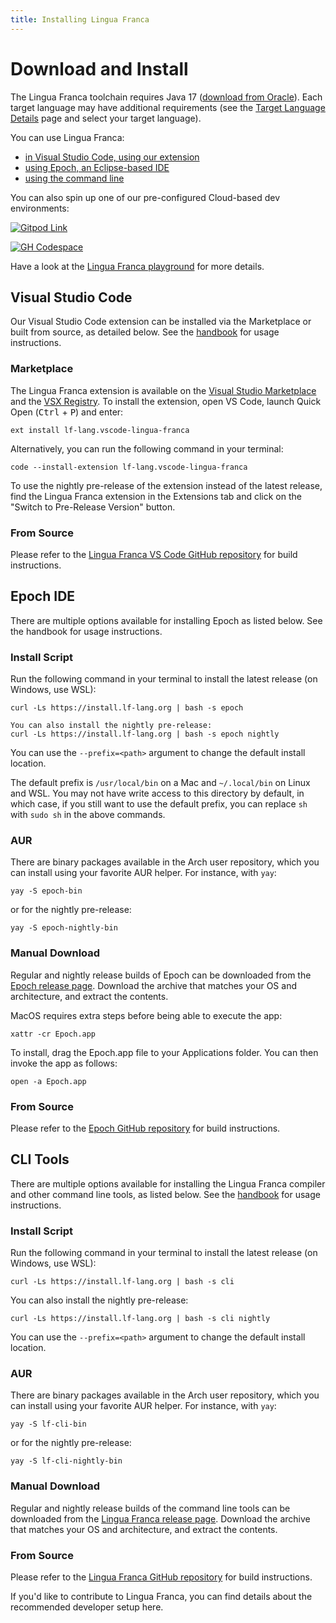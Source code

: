 ```yaml
---
title: Installing Lingua Franca
---
```


# Download and Install

The Lingua Franca toolchain requires Java 17 ([download from Oracle](https://www.oracle.com/java/technologies/downloads/)). Each target language may have additional requirements (see the [Target Language Details](https://www.lf-lang.org/docs/handbook/target-language-details#requirements) page and select your target language).

You can use Lingua Franca:

- [in Visual Studio Code, using our extension](#visual-studio-code)
- [using Epoch, an Eclipse-based IDE](#epoch-ide)
- [using the command line](#cli-tools)

You can also spin up one of our pre-configured Cloud-based dev environments:

[![Gitpod Link](https://gitpod.io/button/open-in-gitpod.svg)](https://gitpod.io/new#https://github.com/lf-lang/playground-lingua-franca/tree/main)

[![GH Codespace](https://github.com/codespaces/badge.svg)](<https://github.com/codespaces/new?hide_repo_select=true&repo=477928779&ref=main&skip_quickstart=true&devcontainer_path=.devcontainer%2Fnightly%2Fdevcontainer.json>)

Have a look at the [Lingua Franca playground](https://github.com/lf-lang/playground-lingua-franca) for more details.

## Visual Studio Code

Our Visual Studio Code extension can be installed via the Marketplace or built from source, as detailed below. See the [handbook](https://www.lf-lang.org/docs/handbook/code-extension) for usage instructions.

### Marketplace

The Lingua Franca extension is available on the [Visual Studio Marketplace](https://marketplace.visualstudio.com/items?itemName=lf-lang.vscode-lingua-franca) and the [VSX Registry](https://open-vsx.org/extension/lf-lang/vscode-lingua-franca). To install the extension, open VS Code, launch Quick Open (<kbd>Ctrl</kbd> + <kbd>P</kbd>) and enter:

```
ext install lf-lang.vscode-lingua-franca
```

Alternatively, you can run the following command in your terminal:

```
code --install-extension lf-lang.vscode-lingua-franca
```

To use the nightly pre-release of the extension instead of the latest release, find the Lingua Franca extension in the Extensions tab and click on the "Switch to Pre-Release Version" button.

### From Source

Please refer to the [Lingua Franca VS Code GitHub repository](https://github.com/lf-lang/vscode-lingua-franca) for build instructions.

## Epoch IDE

There are multiple options available for installing Epoch as listed below. See the handbook for usage instructions.

### Install Script

Run the following command in your terminal to install the latest release (on Windows, use WSL):

```
curl -Ls https://install.lf-lang.org | bash -s epoch
```

```
You can also install the nightly pre-release:
curl -Ls https://install.lf-lang.org | bash -s epoch nightly
```

You can use the `--prefix=<path>` argument to change the default install location.

The default prefix is `/usr/local/bin` on a Mac and `~/.local/bin` on Linux and WSL. You may not have write access to this directory by default, in which case, if you still want to use the default prefix, you can replace `sh` with `sudo sh` in the above commands.

### AUR

There are binary packages available in the Arch user repository, which you can install using your favorite AUR helper. For instance, with `yay`:

```
yay -S epoch-bin
```

or for the nightly pre-release:

```
yay -S epoch-nightly-bin
```

### Manual Download

Regular and nightly release builds of Epoch can be downloaded from the [Epoch release page](https://github.com/lf-lang/epoch/releases). Download the archive that matches your OS and architecture, and extract the contents.

MacOS requires extra steps before being able to execute the app:

```
xattr -cr Epoch.app
```

To install, drag the Epoch.app file to your Applications folder. You can then invoke the app as follows:

```
open -a Epoch.app
```

### From Source

Please refer to the [Epoch GitHub repository](https://github.com/lf-lang/epoch) for build instructions.

## CLI Tools

There are multiple options available for installing the Lingua Franca compiler and other command line tools, as listed below. See the [handbook](https://www.lf-lang.org/docs/handbook/command-line-tools) for usage instructions.

### Install Script

Run the following command in your terminal to install the latest release (on Windows, use WSL):

```
curl -Ls https://install.lf-lang.org | bash -s cli
```

You can also install the nightly pre-release:

```
curl -Ls https://install.lf-lang.org | bash -s cli nightly
```

You can use the `--prefix=<path>` argument to change the default install location.

### AUR

There are binary packages available in the Arch user repository, which you can install using your favorite AUR helper. For instance, with `yay`:

```
yay -S lf-cli-bin
```

or for the nightly pre-release:

```
yay -S lf-cli-nightly-bin
```

### Manual Download

Regular and nightly release builds of the command line tools can be downloaded from the [Lingua Franca release page](https://github.com/lf-lang/lingua-franca/releases). Download the archive that matches your OS and architecture, and extract the contents.

### From Source

Please refer to the [Lingua Franca GitHub repository](https://github.com/lf-lang/lingua-franca) for build instructions.

If you'd like to contribute to Lingua Franca, you can find details about the recommended developer setup here.
